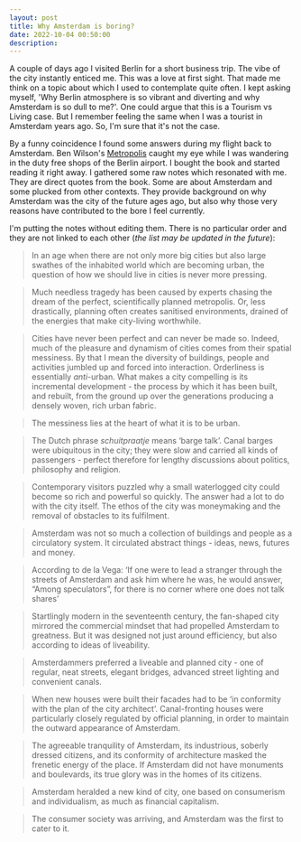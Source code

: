 ```yaml
---
layout: post
title: Why Amsterdam is boring?
date: 2022-10-04 00:50:00
description: 
---
```


A couple of days ago I visited Berlin for a short business trip. The vibe of the city instantly enticed me. This was a love at first sight. That made me think on a topic about which I used to contemplate quite often.  I kept asking myself, 'Why Berlin atmosphere is so vibrant and diverting and why Amsterdam is so dull to me?'. One could argue that this is a Tourism vs Living case. But I remember feeling the same when I was a tourist in Amsterdam years ago. So, I'm sure that it's not the case. 

By a funny coincidence I found some answers during my flight back to Amsterdam. Ben Wilson's [Metropolis](https://www.goodreads.com/book/show/51708831-metropolis) caught my eye while I was wandering in the duty free shops of the Berlin airport. I bought the book and started reading it right away. I gathered some raw notes which resonated with me. They are direct quotes from the book. Some are about Amsterdam and some plucked from other contexts. They provide background on why Amsterdam was the city of the future ages ago, but also why those very reasons have contributed to the bore I feel currently.

I'm putting the notes without editing them. There is no particular order and they are not linked to each other (*the list may be updated in the future*):

> In an age when there are not only more big cities but also large swathes of the inhabited world which are becoming urban, the question of how we should live in cities is never more pressing.

> Much needless tragedy has been caused by experts chasing the dream of the perfect, scientifically planned metropolis. Or, less drastically, planning often creates sanitised environments, drained of the energies that make city-living worthwhile.

> Cities have never been perfect and can never be made so. Indeed, much of the pleasure and dynamism of cities comes from their spatial messiness. By that I mean the diversity of buildings, people and activities jumbled up and forced into interaction. Orderliness is essentially *anti*-urban. What makes a city compelling is its incremental development - the process by which it has been built, and rebuilt, from the ground up over the generations producing a densely woven, rich urban fabric.

> The messiness lies at the heart of what it is to be urban.

> The Dutch phrase *schuitpraatje* means ‘barge talk’. Canal barges were ubiquitous in the city; they were  slow and carried all kinds of passengers - perfect therefore for lengthy discussions about politics, philosophy and religion. 

> Contemporary visitors puzzled why a small waterlogged city could become so rich and powerful so quickly. The answer had a lot to do with the city itself. The ethos of the city was moneymaking and the removal of obstacles to its fulfilment.

> Amsterdam was not so much a collection of buildings and people  as a circulatory system. It circulated abstract things  - ideas, news, futures and money.

> According to de la Vega: ‘If one were to lead a stranger through the streets of Amsterdam and ask him where he was, he would answer, “Among speculators”, for there is no corner where one does not talk shares’

> Startlingly modern in the seventeenth century, the fan-shaped city mirrored the commercial mindset that had  propelled Amsterdam to greatness. But it was designed not just around efficiency, but also according to ideas of liveability.

> Amsterdammers preferred a liveable and planned city - one of regular, neat streets, elegant bridges, advanced street lighting and convenient canals. 

> When new houses were built their facades had to be ‘in conformity with the plan of the city architect’. Canal-fronting houses were particularly closely regulated by official planning, in order to maintain the outward appearance of Amsterdam.

> The agreeable tranquility of Amsterdam, its industrious, soberly dressed citizens, and its conformity of architecture masked the frenetic energy of the place. If Amsterdam did not have monuments and boulevards, its true glory was in the homes of its citizens. 

> Amsterdam heralded a new kind of city, one based on consumerism and individualism, as much as financial capitalism.

> The consumer society was arriving, and Amsterdam was the first to cater to it.